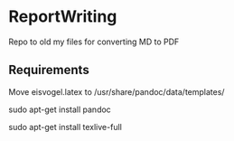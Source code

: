 # ReportWriting
Repo to old my files for converting MD to PDF

## Requirements

Move  eisvogel.latex to /usr/share/pandoc/data/templates/

sudo apt-get install pandoc

sudo apt-get install texlive-full
